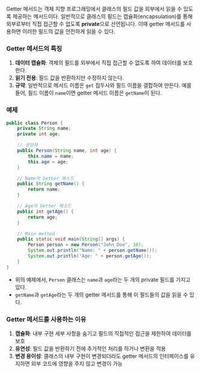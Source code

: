Getter 메서드는 객체 지향 프로그래밍에서 클래스의 필드 값을 외부에서 읽을 수 있도록 제공하는 메서드이다. 일반적으로 클래스의 필드는 캡슐화(encapsulation)를 통해 외부로부터 직접 접근할 수 없도록 **private**으로 선언됩니다. 이때 getter 메서드를 사용하면 이러한 필드의 값을 안전하게 읽을 수 있다.

### Getter 메서드의 특징

1. **데이터 캡슐화**: 객체의 필드를 외부에서 직접 접근할 수 없도록 하여 데이터를 보호한다.
2. **읽기 전용**: 필드 값을 반환하지만 수정하지 않는다.
3. **규약**: 일반적으로 메서드 이름은 `get` 접두사와 필드 이름을 결합하여 만든다. 예를 들어, 필드 이름이 `name`이면 getter 메서드 이름은 `getName`이 된다.

### 예제
~~~java
public class Person {
    private String name;
    private int age;

    // 생성자
    public Person(String name, int age) {
        this.name = name;
        this.age = age;
    }

    // Name의 Getter 메소드 
    public String getName() {
        return name;
    }

    // Age의 Getter 메소드
    public int getAge() {
        return age;
    }

    // Main method
    public static void main(String[] args) {
        Person person = new Person("John Doe", 30);
        System.out.println("Name: " + person.getName());
        System.out.println("Age: " + person.getAge());
    }
}
~~~
- 위의 예제에서, `Person` 클래스는 `name`과 `age`라는 두 개의 private 필드를 가지고 있다. 
- `getName`과 `getAge`라는 두 개의 getter 메서드를 통해 이 필드들의 값을 읽을 수 있다.

### Getter 메서드를 사용하는 이유

1. **캡슐화**: 내부 구현 세부 사항을 숨기고 필드의 직접적인 접근을 제한하여 데이터를 보호
2. **유연성**: 필드 값을 반환하기 전에 추가적인 처리를 하거나 변환을 적용
3. **변경 용이성**: 클래스의 내부 구현이 변경되더라도 getter 메서드의 인터페이스를 유지하면 외부 코드에 영향을 주지 않고 변경이 가능